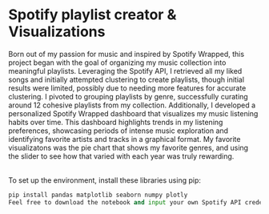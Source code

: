 # Spotify playlist creator & Visualizations

Born out of my passion for music and inspired by Spotify Wrapped, this project began with the goal of organizing my music collection into meaningful playlists. Leveraging the Spotify API, I retrieved all my liked songs and initially attempted clustering to create playlists, though initial results were limited, possibly due to needing more features for accurate clustering. I pivoted to grouping playlists by genre, successfully curating around 12 cohesive playlists from my collection. Additionally, I developed a personalized Spotify Wrapped dashboard that visualizes my music listening habits over time. This dashboard highlights trends in my listening preferences, showcasing periods of intense music exploration and identifying favorite artists and tracks in a graphical format. My favorite visualizatons was the pie chart that shows my favorite genres, and using the slider to see how that varied with each year was truly rewarding.
<br><br>

To set up the environment, install these libraries using pip:
```python
pip install pandas matplotlib seaborn numpy plotly
Feel free to download the notebook and input your own Spotify API credential and see the amazing visuals you can get!

